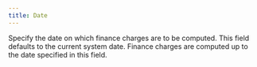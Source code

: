 ```yaml
---
title: Date
---
```



Specify the date on which finance charges are to be computed. This field defaults to the current system date. Finance charges are computed up to the date specified in this field.
